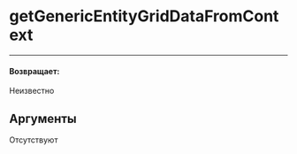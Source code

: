 # getGenericEntityGridDataFromContext

---



#### Возвращает:

Неизвестно

## Аргументы

Отсутствуют

